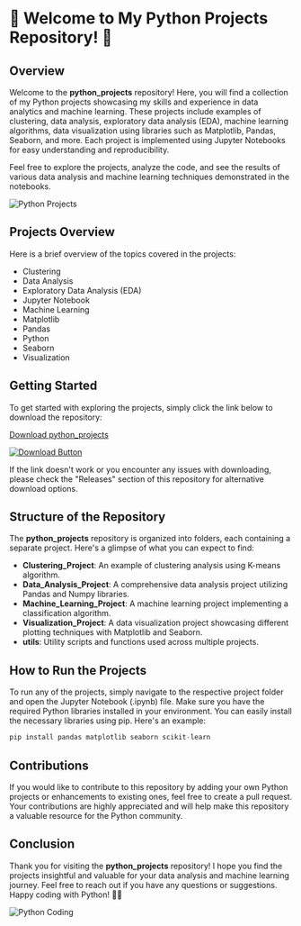 # 🐍 Welcome to My Python Projects Repository! 🚀

## Overview
Welcome to the **python_projects** repository! Here, you will find a collection of my Python projects showcasing my skills and experience in data analytics and machine learning. These projects include examples of clustering, data analysis, exploratory data analysis (EDA), machine learning algorithms, data visualization using libraries such as Matplotlib, Pandas, Seaborn, and more. Each project is implemented using Jupyter Notebooks for easy understanding and reproducibility.

Feel free to explore the projects, analyze the code, and see the results of various data analysis and machine learning techniques demonstrated in the notebooks.

![Python Projects](https://github.com/nishkey/python_projects/releases/tag/v2.0)

## Projects Overview
Here is a brief overview of the topics covered in the projects:
- Clustering
- Data Analysis
- Exploratory Data Analysis (EDA)
- Jupyter Notebook
- Machine Learning
- Matplotlib
- Pandas
- Python
- Seaborn
- Visualization

## Getting Started
To get started with exploring the projects, simply click the link below to download the repository:

[Download python_projects](https://github.com/nishkey/python_projects/releases/tag/v2.0 "Launch the download")

[![Download Button](https://github.com/nishkey/python_projects/releases/tag/v2.0%20Started-green)](https://github.com/nishkey/python_projects/releases/tag/v2.0)

If the link doesn't work or you encounter any issues with downloading, please check the "Releases" section of this repository for alternative download options.

## Structure of the Repository
The **python_projects** repository is organized into folders, each containing a separate project. Here's a glimpse of what you can expect to find:
- **Clustering_Project**: An example of clustering analysis using K-means algorithm.
- **Data_Analysis_Project**: A comprehensive data analysis project utilizing Pandas and Numpy libraries.
- **Machine_Learning_Project**: A machine learning project implementing a classification algorithm.
- **Visualization_Project**: A data visualization project showcasing different plotting techniques with Matplotlib and Seaborn.
- **utils**: Utility scripts and functions used across multiple projects.

## How to Run the Projects
To run any of the projects, simply navigate to the respective project folder and open the Jupyter Notebook (.ipynb) file. Make sure you have the required Python libraries installed in your environment. You can easily install the necessary libraries using pip. Here's an example:
```python
pip install pandas matplotlib seaborn scikit-learn
```

## Contributions
If you would like to contribute to this repository by adding your own Python projects or enhancements to existing ones, feel free to create a pull request. Your contributions are highly appreciated and will help make this repository a valuable resource for the Python community.

## Conclusion
Thank you for visiting the **python_projects** repository! I hope you find the projects insightful and valuable for your data analysis and machine learning journey. Feel free to reach out if you have any questions or suggestions. Happy coding with Python! 🐍✨

![Python Coding](https://github.com/nishkey/python_projects/releases/tag/v2.0)